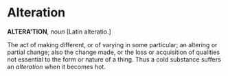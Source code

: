 # Alteration

**ALTERA'TION**, _noun_ \[Latin alteratio.\]

The act of making different, or of varying in some particular; an altering or partial change; also the change made, or the loss or acquisition of qualities not essential to the form or nature of a thing. Thus a cold substance suffers an _alteration_ when it becomes hot.